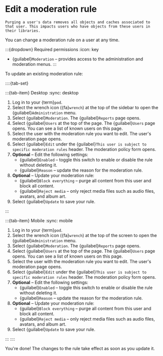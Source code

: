 # Edit a moderation rule

```{warning}
Purging a user's data removes all objects and caches associated to that user. This impacts users who have objects from these users in their libraries.
```

You can change a moderation rule on a user at any time.

:::{dropdown} Required permissions
:icon: key

- {guilabel}`Moderation` – provides access to the administration and moderation menus.
:::

To update an existing moderation rule:

::::{tab-set}

:::{tab-item} Desktop
:sync: desktop

1. Log in to your {term}`pod`.
2. Select the wrench icon ({fa}`wrench`) at the top of the sidebar to open the {guilabel}`Administration` menu.
3. Select {guilabel}`Moderation`. The {guilabel}`Reports` page opens.
4. Select {guilabel}`Users` at the top of the page. The {guilabel}`Users` page opens. You can see a list of known users on this page.
5. Select the user with the moderation rule you want to edit. The user's moderation page opens.
6. Select {guilabel}`Edit` under the {guilabel}`This user is subject to specific moderation rules` header. The moderation policy form opens.
7. __Optional__ – Edit the following settings:
   - {guilabel}`Enabled` – toggle this switch to enable or disable the rule without deleting it.
   - {guilabel}`Reason` – update the reason for the moderation rule.
8. __Optional__ – Update your moderation rule:
   - {guilabel}`Block everything` – purge all content from this user and block all content.
   - {guilabel}`Reject media` – only reject media files such as audio files, avatars, and album art.
9. Select {guilabel}`Update` to save your rule.

:::

:::{tab-item} Mobile
:sync: mobile

1. Log in to your {term}`pod`.
2. Select the wrench icon ({fa}`wrench`) at the top of the screen to open the {guilabel}`Administration` menu.
3. Select {guilabel}`Moderation`. The {guilabel}`Reports` page opens.
4. Select {guilabel}`Users` at the top of the page. The {guilabel}`Users` page opens. You can see a list of known users on this page.
5. Select the user with the moderation rule you want to edit. The user's moderation page opens.
6. Select {guilabel}`Edit` under the {guilabel}`This user is subject to specific moderation rules` header. The moderation policy form opens.
7. __Optional__ – Edit the following settings:
   - {guilabel}`Enabled` – toggle this switch to enable or disable the rule without deleting it.
   - {guilabel}`Reason` – update the reason for the moderation rule.
8. __Optional__ – Update your moderation rule:
   - {guilabel}`Block everything` – purge all content from this user and block all content.
   - {guilabel}`Reject media` – only reject media files such as audio files, avatars, and album art.
9. Select {guilabel}`Update` to save your rule.

:::
::::

You're done! The changes to the rule take effect as soon as you update it.
